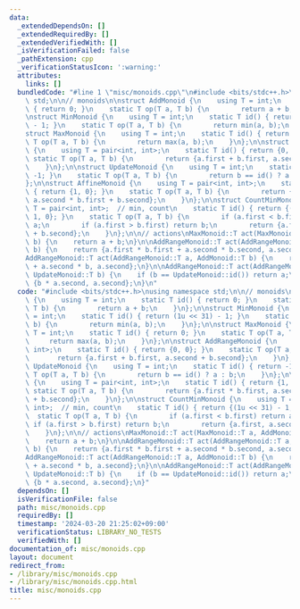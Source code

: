 ```yaml
---
data:
  _extendedDependsOn: []
  _extendedRequiredBy: []
  _extendedVerifiedWith: []
  _isVerificationFailed: false
  _pathExtension: cpp
  _verificationStatusIcon: ':warning:'
  attributes:
    links: []
  bundledCode: "#line 1 \"misc/monoids.cpp\"\n#include <bits/stdc++.h>\nusing namespace\
    \ std;\n\n// monoids\n\nstruct AddMonoid {\n    using T = int;\n    static T id()\
    \ { return 0; }\n    static T op(T a, T b) {\n        return a + b;\n    }\n};\n\
    \nstruct MinMonoid {\n    using T = int;\n    static T id() { return (1u << 31)\
    \ - 1; }\n    static T op(T a, T b) {\n        return min(a, b);\n    }\n};\n\n\
    struct MaxMonoid {\n    using T = int;\n    static T id() { return 0; }\n    static\
    \ T op(T a, T b) {\n        return max(a, b);\n    }\n};\n\nstruct AddRangeMonoid\
    \ {\n    using T = pair<int, int>;\n    static T id() { return {0, 0}; }\n   \
    \ static T op(T a, T b) {\n        return {a.first + b.first, a.second + b.second};\n\
    \    }\n};\n\nstruct UpdateMonoid {\n    using T = int;\n    static T id() { return\
    \ -1; }\n    static T op(T a, T b) {\n        return b == id() ? a : b;\n    }\n\
    };\n\nstruct AffineMonoid {\n    using T = pair<int, int>;\n    static T id()\
    \ { return {1, 0}; }\n    static T op(T a, T b) {\n        return {a.first * b.first,\
    \ a.second * b.first + b.second};\n    }\n};\n\nstruct CountMinMonoid {\n    using\
    \ T = pair<int, int>;  // min, count\n    static T id() { return {(1u << 31) -\
    \ 1, 0}; }\n    static T op(T a, T b) {\n        if (a.first < b.first) return\
    \ a;\n        if (a.first > b.first) return b;\n        return {a.first, a.second\
    \ + b.second};\n    }\n};\n\n// actions\nMaxMonoid::T act(MaxMonoid::T a, AddMonoid::T\
    \ b) {\n    return a + b;\n}\n\nAddRangeMonoid::T act(AddRangeMonoid::T a, AffineMonoid::T\
    \ b) {\n    return {a.first * b.first + a.second * b.second, a.second};\n}\n\n\
    AddRangeMonoid::T act(AddRangeMonoid::T a, AddMonoid::T b) {\n    return {a.first\
    \ + a.second * b, a.second};\n}\n\nAddRangeMonoid::T act(AddRangeMonoid::T a,\
    \ UpdateMonoid::T b) {\n    if (b == UpdateMonoid::id()) return a;\n    return\
    \ {b * a.second, a.second};\n}\n"
  code: "#include <bits/stdc++.h>\nusing namespace std;\n\n// monoids\n\nstruct AddMonoid\
    \ {\n    using T = int;\n    static T id() { return 0; }\n    static T op(T a,\
    \ T b) {\n        return a + b;\n    }\n};\n\nstruct MinMonoid {\n    using T\
    \ = int;\n    static T id() { return (1u << 31) - 1; }\n    static T op(T a, T\
    \ b) {\n        return min(a, b);\n    }\n};\n\nstruct MaxMonoid {\n    using\
    \ T = int;\n    static T id() { return 0; }\n    static T op(T a, T b) {\n   \
    \     return max(a, b);\n    }\n};\n\nstruct AddRangeMonoid {\n    using T = pair<int,\
    \ int>;\n    static T id() { return {0, 0}; }\n    static T op(T a, T b) {\n \
    \       return {a.first + b.first, a.second + b.second};\n    }\n};\n\nstruct\
    \ UpdateMonoid {\n    using T = int;\n    static T id() { return -1; }\n    static\
    \ T op(T a, T b) {\n        return b == id() ? a : b;\n    }\n};\n\nstruct AffineMonoid\
    \ {\n    using T = pair<int, int>;\n    static T id() { return {1, 0}; }\n   \
    \ static T op(T a, T b) {\n        return {a.first * b.first, a.second * b.first\
    \ + b.second};\n    }\n};\n\nstruct CountMinMonoid {\n    using T = pair<int,\
    \ int>;  // min, count\n    static T id() { return {(1u << 31) - 1, 0}; }\n  \
    \  static T op(T a, T b) {\n        if (a.first < b.first) return a;\n       \
    \ if (a.first > b.first) return b;\n        return {a.first, a.second + b.second};\n\
    \    }\n};\n\n// actions\nMaxMonoid::T act(MaxMonoid::T a, AddMonoid::T b) {\n\
    \    return a + b;\n}\n\nAddRangeMonoid::T act(AddRangeMonoid::T a, AffineMonoid::T\
    \ b) {\n    return {a.first * b.first + a.second * b.second, a.second};\n}\n\n\
    AddRangeMonoid::T act(AddRangeMonoid::T a, AddMonoid::T b) {\n    return {a.first\
    \ + a.second * b, a.second};\n}\n\nAddRangeMonoid::T act(AddRangeMonoid::T a,\
    \ UpdateMonoid::T b) {\n    if (b == UpdateMonoid::id()) return a;\n    return\
    \ {b * a.second, a.second};\n}"
  dependsOn: []
  isVerificationFile: false
  path: misc/monoids.cpp
  requiredBy: []
  timestamp: '2024-03-20 21:25:02+09:00'
  verificationStatus: LIBRARY_NO_TESTS
  verifiedWith: []
documentation_of: misc/monoids.cpp
layout: document
redirect_from:
- /library/misc/monoids.cpp
- /library/misc/monoids.cpp.html
title: misc/monoids.cpp
---
```

